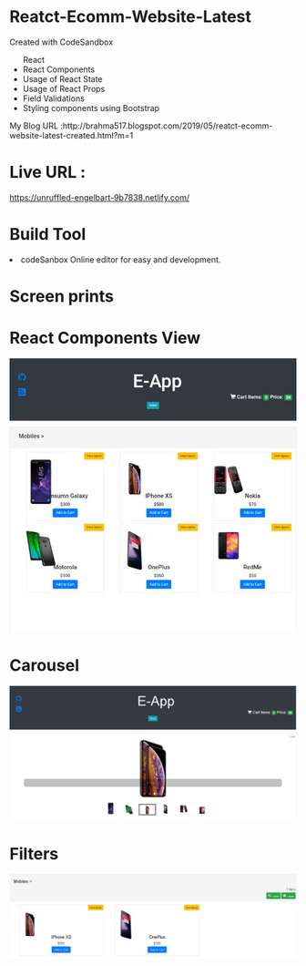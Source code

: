 # Reatct-Ecomm-Website-Latest
Created with CodeSandbox

<ul> React 
<li> React Components</li>
<li> Usage of React State</li>
<li> Usage of React Props</li>
<li> Field Validations</li>
<li> Styling components using Bootstrap</li>
</ul>
My Blog URL :http://brahma517.blogspot.com/2019/05/reatct-ecomm-website-latest-created.html?m=1

# Live URL : 
https://unruffled-engelbart-9b7838.netlify.com/
  
  # Build Tool
  <li> codeSanbox Online editor for easy and development.</li>
  
   # Screen prints 
  # React Components View
  ![Capture-1](https://github.com/Brahmaiah-Rayalla/Reatct-Ecomm-Website-1/blob/master/IMG_20190527_174614.jpg)
  
  # Carousel
  ![Capture-2](https://github.com/Brahmaiah-Rayalla/Reatct-Ecomm-Website-1/blob/master/Capture-Ecomm-1-Carousel.PNG)
  
  # Filters
  ![Capture-3](https://github.com/Brahmaiah-Rayalla/Reatct-Ecomm-Website-1/blob/master/Capture-Ecomm-1-Filters.PNG)

  
  

  

  
 
  
  
  


  
